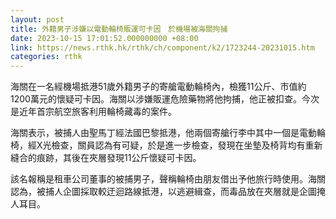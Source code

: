 ```yaml
---
layout: post
title: 外籍男子涉嫌以電動輪椅販運可卡因　於機場被海關拘捕
date: 2023-10-15 17:01:52.000000000 +08:00
link: https://news.rthk.hk/rthk/ch/component/k2/1723244-20231015.htm
categories: rthk
---
```


海關在一名經機場抵港51歲外籍男子的寄艙電動輪椅內，檢獲11公斤、市值約1200萬元的懷疑可卡因。海關以涉嫌販運危險藥物將他拘捕，他正被扣查。今次是近年首宗航空旅客利用輪椅藏毒的案件。

海關表示，被捕人由聖馬丁經法國巴黎抵港，他兩個寄艙行李中其中一個是電動輪椅，經X光檢查，關員認為有可疑，於是進一步檢查，發現在坐墊及椅背均有重新縫合的痕跡，其後在夾層發現11公斤懷疑可卡因。

該名報稱是租車公司董事的被捕男子，聲稱輪椅由朋友借出予他旅行時使用。海關認為，被捕人企圖採取較迂迴路線抵港，以逃避緝查，而毒品放在夾層就是企圖掩人耳目。
